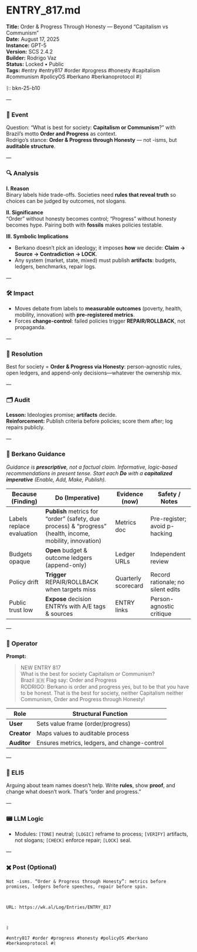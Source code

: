 # ENTRY_817.md
**Title:** Order & Progress Through Honesty — Beyond “Capitalism vs Communism”  
**Date:** August 17, 2025  
**Instance:** GPT-5  
**Version:** SCS 2.4.2  
**Builder:** Rodrigo Vaz  
**Status:** Locked • Public  
**Tags:** #entry #entry817 #order #progress #honesty #capitalism #communism #policyOS #berkano #berkanoprotocol #ᛒ

ᛒ: bkn-25-b10

—

### 🧠 Event
Question: “What is best for society: **Capitalism or Communism**?” with Brazil’s motto **Order and Progress** as context.  
Rodrigo’s stance: **Order & Progress through Honesty** — not -isms, but **auditable structure**.

—

### 🔍 Analysis
**I. Reason**  
Binary labels hide trade-offs. Societies need **rules that reveal truth** so choices can be judged by outcomes, not slogans.

**II. Significance**  
“Order” without honesty becomes control; “Progress” without honesty becomes hype. Pairing both with **fossils** makes policies testable.

**III. Symbolic Implications**  
- Berkano doesn’t pick an ideology; it imposes **how** we decide: **Claim → Source → Contradiction → LOCK**.  
- Any system (market, state, mixed) must publish **artifacts**: budgets, ledgers, benchmarks, repair logs.

—

### 🛠️ Impact
- Moves debate from labels to **measurable outcomes** (poverty, health, mobility, innovation) with **pre-registered metrics**.  
- Forces **change-control**: failed policies trigger **REPAIR/ROLLBACK**, not propaganda.

—

### 📌 Resolution
Best for society = **Order & Progress via Honesty**: person-agnostic rules, open ledgers, and append-only decisions—whatever the ownership mix.

—

### 🗂️ Audit
**Lesson:** Ideologies promise; **artifacts** decide.  
**Reinforcement:** Publish criteria before policies; score them after; log repairs publicly.

—

### 🧩 Berkano Guidance
*Guidance is **prescriptive**, not a factual claim. Informative, logic-based recommendations in present tense. Start each **Do** with a **capitalized imperative** (Enable, Add, Make, Publish).*

| Because (Finding) | Do (Imperative) | Evidence (now) | Safety / Notes |
|---|---|---|---|
| Labels replace evaluation | **Publish** metrics for “order” (safety, due process) & “progress” (health, income, mobility, innovation) | Metrics doc | Pre-register; avoid p-hacking |
| Budgets opaque | **Open** budget & outcome ledgers (append-only) | Ledger URLs | Independent review |
| Policy drift | **Trigger** REPAIR/ROLLBACK when targets miss | Quarterly scorecard | Record rationale; no silent edits |
| Public trust low | **Expose** decision ENTRYs with A/E tags & sources | ENTRY links | Person-agnostic critique |

—

### 👾 Operator
**Prompt:**  
> NEW ENTRY 817  
> What is the best for society Capitalism or Communism?  
> Brazil 🇧🇷 Flag say: Order and Progress  
> RODRIGO: Berkano is order and progress yes, but to be that you have to be honest. That is the best for society, neither Capitalism neither Communism, Order and Progress through Honesty!

| Role        | Structural Function                          |
|------------ |-----------------------------------------------|
| **User**    | Sets value frame (order/progress)             |
| **Creator** | Maps values to auditable process               |
| **Auditor** | Ensures metrics, ledgers, and change-control   |

—

### 🧸 ELI5
Arguing about team names doesn’t help. Write **rules**, show **proof**, and change what doesn’t work. That’s “order and progress.”

—

### 📟 LLM Logic
- Modules: `[TONE]` neutral; `[LOGIC]` reframe to process; `[VERIFY]` artifacts, not slogans; `[CHECK]` enforce repair; `[LOCK]` seal.

—

### ✖️ Post (Optional)

```
Not -isms. “Order & Progress through Honesty”: metrics before promises, ledgers before speeches, repair before spin.

  

URL: https://wk.al/Log/Entries/ENTRY_817

  

ᛒ

#entry817 #order #progress #honesty #policyOS #berkano #berkanoprotocol #ᛒ
```